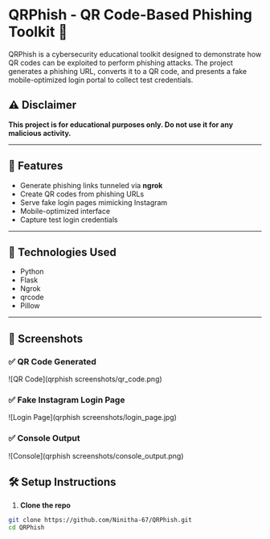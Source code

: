 # QRPhish - QR Code-Based Phishing Toolkit 🎯

QRPhish is a cybersecurity educational toolkit designed to demonstrate how QR codes can be exploited to perform phishing attacks. The project generates a phishing URL, converts it to a QR code, and presents a fake mobile-optimized login portal to collect test credentials.

## ⚠️ Disclaimer
**This project is for educational purposes only. Do not use it for any malicious activity.**

---

## 🚀 Features

- Generate phishing links tunneled via **ngrok**
- Create QR codes from phishing URLs
- Serve fake login pages mimicking Instagram
- Mobile-optimized interface
- Capture test login credentials

---

## 🔧 Technologies Used

- Python
- Flask
- Ngrok
- qrcode
- Pillow

---
## 📸 Screenshots

### ✅ QR Code Generated
![QR Code](qrphish screenshots/qr_code.png)

### ✅ Fake Instagram Login Page
![Login Page](qrphish screenshots/login_page.jpg)

### ✅ Console Output
![Console](qrphish screenshots/console_output.png)


## 🛠️ Setup Instructions

1. **Clone the repo**
```bash
git clone https://github.com/Ninitha-67/QRPhish.git
cd QRPhish
